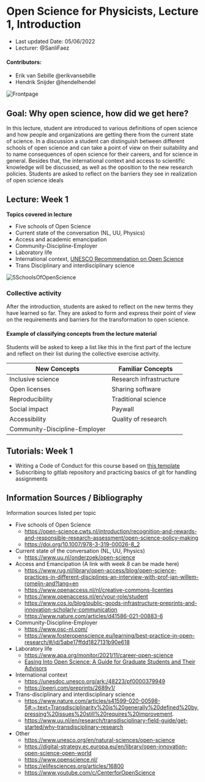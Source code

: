 # Open Science for Physicists, Lecture 1, Introduction

+ Last updated Date: 05/06/2022
+ Lecturer: @SanliFaez 

#### Contributors: 
+ Erik van Sebille @erikvansebille
+ Hendrik Snijder @hendelhendel

![Frontpage](./Week1/Chapter1.png?raw=true)

## Goal: Why open science, how did we get here? 
In this lecture, student are introduced to various definitions of open science and how people and organizations are getting there from the current state of science. 
In a discussion a student can distinguish between different schools of open science and can take a point of view on their suitability and to name consequences of open science for their careers, and for science in general. 
Besides that, the international context and access to scientific knowledge will be discussed, as well as the oposition to the new research policies. 
Students are asked to reflect on the barriers they see in realization of open science ideals

## Lecture: Week 1 
**Topics covered in lecture**
- Five schools of Open Science 
- Current state of the conversation (NL, UU, Physics) 
- Access and academic emancipation
- Community-Discipline-Employer
- Laboratory life 
- International context, [UNESCO Recommendation on Open Science](https://www.youtube.com/watch?v=I3Wkvx_ZaFo)
- Trans Disciplinary and interdisciplinary science

![5SchoolsOfOpenScience](./Week1/SchoolsofOpenscience.jpg?raw=true)

### Collective activity
After the introduction, students are asked to reflect on the new terms they have learned so far. They are asked to form and express their point of view on the requirements and barriers for the transformation to open science.

#### Example of classifying concepts from the lecture material

Students will be asked to keep a list like this in the first part of the lecture and reflect on their list during the collective exercise activity.

|**New Concepts**|**Familiar Concepts**|
|----------------|---------------|
| Inclusive science | Research infrastructure |
| Open licenses | Sharing software |
| Reproducibility | Traditional science |
| Social impact | Paywall |
| Accessibility | Quality of research |
| Community-Discipline-Employer | |


## Tutorials: Week 1
+ Writing a Code of Conduct for this course based on [this template](./Week1/CODE_OF_CONDUCT_template.md)
+ Subscribing to gitlab repository and practicing basics of git for handling assignments


## Information Sources / Bibliography
Information sources listed per topic

+ Five schools of Open Science
    + https://open-science.cwts.nl/introduction/recognition-and-rewards-and-responsible-research-assessment/open-science-policy-making
    + https://doi.org/10.1007/978-3-319-00026-8_2 
+ Current state of the conversation (NL, UU, Physics)
    + https://www.uu.nl/onderzoek/open-science 
+ Access and Emancipation (A link with week 8 can be made here)
    + https://www.rug.nl/library/open-access/blog/open-science-practices-in-different-disciplines-an-interview-with-prof-jan-willem-romeijn-and?lang=en
    + https://www.openaccess.nl/nl/creative-commons-licenties 
    + https://www.openaccess.nl/en/your-role/student
    + https://www.cos.io/blog/public-goods-infrastructure-preprints-and-innovation-scholarly-communication 
    + https://www.nature.com/articles/d41586-021-00883-6
+ Community-Discipline-Employer
    + https://www.osc-nl.com/ 
    + https://www.fosteropenscience.eu/learning/best-practice-in-open-research/#/id/5abe17ffdd1827131b90e618 
+ Laboratory life
    + https://www.apa.org/monitor/2021/11/career-open-science 
    + [Easing Into Open Science: A Guide for Graduate Students and Their Advisors](https://doi.org/10.1525/collabra.18684)
+ International context
    + https://unesdoc.unesco.org/ark:/48223/pf0000379949 
    + https://peerj.com/preprints/2689v1/
+ Trans-disciplinary and interdisciplinary science
    + https://www.nature.com/articles/s41599-020-00598-5#:~:text=Transdisciplinarity%20is%20generally%20defined%20by,pressing%20issues%20still%20requires%20improvement. 
    + https://www.uu.nl/en/research/transdisciplinary-field-guide/get-started/why-transdisciplinary-research 
+ Other
    + https://www.unesco.org/en/natural-sciences/open-science 
    + https://digital-strategy.ec.europa.eu/en/library/open-innovation-open-science-open-world 
    + https://www.openscience.nl/ 
    + https://elifesciences.org/articles/16800 
    + https://www.youtube.com/c/CenterforOpenScience
